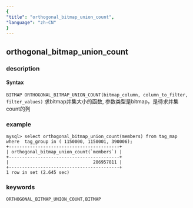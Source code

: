 ```yaml
---
{
"title": "orthogonal_bitmap_union_count",
"language": "zh-CN"
}
---
```


<!-- 
Licensed to the Apache Software Foundation (ASF) under one
or more contributor license agreements.  See the NOTICE file
distributed with this work for additional information
regarding copyright ownership.  The ASF licenses this file
to you under the Apache License, Version 2.0 (the
"License"); you may not use this file except in compliance
with the License.  You may obtain a copy of the License at
  http://www.apache.org/licenses/LICENSE-2.0
Unless required by applicable law or agreed to in writing,
software distributed under the License is distributed on an
"AS IS" BASIS, WITHOUT WARRANTIES OR CONDITIONS OF ANY
KIND, either express or implied.  See the License for the
specific language governing permissions and limitations
under the License.
-->

## orthogonal_bitmap_union_count
### description
#### Syntax

`BITMAP ORTHOGONAL_BITMAP_UNION_COUNT(bitmap_column, column_to_filter, filter_values)`
求bitmap并集大小的函数, 参数类型是bitmap，是待求并集count的列


### example

```
mysql> select orthogonal_bitmap_union_count(members) from tag_map where  tag_group in ( 1150000, 1150001, 390006);
+------------------------------------------+
| orthogonal_bitmap_union_count(`members`) |
+------------------------------------------+
|                                286957811 |
+------------------------------------------+
1 row in set (2.645 sec)
```

### keywords

    ORTHOGONAL_BITMAP_UNION_COUNT,BITMAP
